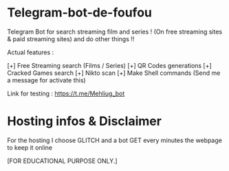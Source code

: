 # Telegram-bot-de-foufou

Telegram Bot for search streaming film and series ! (On free streaming sites & paid streaming sites) and do other things !!

Actual features : 

  [+] Free Streaming search (Films / Series)
  [+] QR Codes generations
  [+] Cracked Games search
  [+] Nikto scan
  [+] Make Shell commands (Send me a message for activate this)

Link for testing : https://t.me/Mehliug_bot



# Hosting infos & Disclaimer

For the hosting I choose GLITCH and a bot GET every minutes the webpage to keep it online


[FOR EDUCATIONAL PURPOSE ONLY.]
